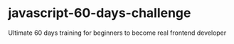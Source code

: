 # javascript-60-days-challenge
Ultimate 60 days training for beginners to become real frontend developer
